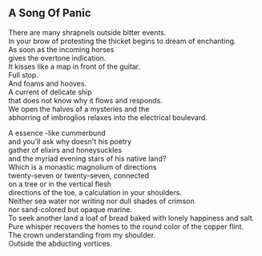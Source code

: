 A Song Of Panic
---------------
There are many shrapnels outside bitter events.  
In your brow of protesting the thicket begins to dream of enchanting.  
As soon as the incoming horses  
gives the overtone indication.  
It kisses like a map in front of the guitar.  
Full stop.  
And foams and hooves.  
A current of delicate ship  
that does not know why it flows and responds.  
We open the halves of a mysteries and the  
abhorring of imbroglios relaxes into the electrical boulevard.  
  
A essence -like cummerbund  
and you'll ask why doesn't his poetry  
gather of elixirs and honeysuckles  
and the myriad evening stars of his native land?  
Which is a monastic magnolium of directions  
twenty-seven or twenty-seven, connected  
on a tree or in the vertical flesh  
directions of the toe, a calculation in your shoulders.  
Neither sea water nor writing nor dull shades of crimson  
nor sand-colored but opaque marine.  
To seek another land a loaf of bread baked with lonely happiness and salt.  
Pure whisper recovers the homes to the round color of the copper flint.  
The crown understanding from my shoulder.  
Outside the abducting vortices.  
